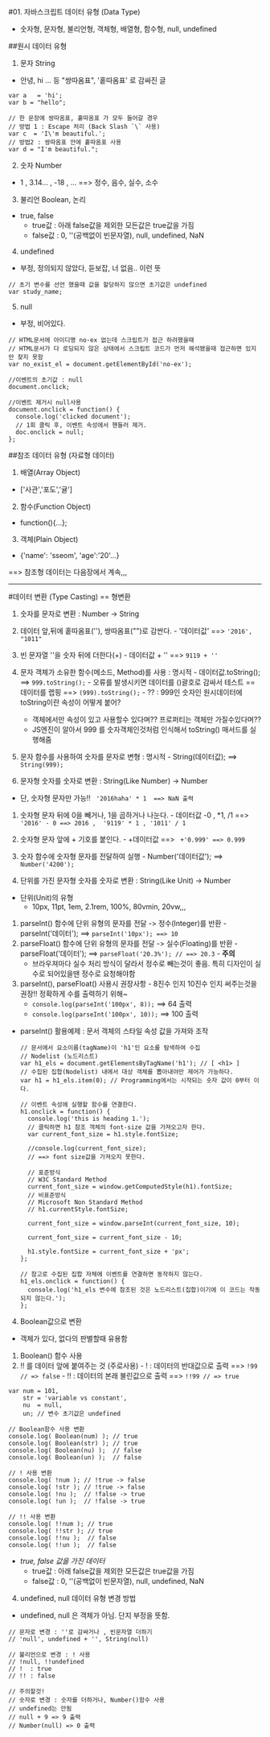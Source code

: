 #01. 자바스크립트 데이터 유형 (Data Type)
- 숫자형, 문자형, 불리언형, 객체형, 배열형, 함수형, null, undefined

##원시 데이터 유형
1. 문자 String
  - 안녕, hi ... 등  "쌍따옴표", '홑따옴표' 로 감싸진 글
  ```
  var a   = 'hi';
  var b = "hello";

  // 한 문장에 쌍따옴표, 홑따옴표 가 모두 들어갈 경우 
  // 방법 1 : Escape 처리 (Back Slash `\` 사용) 
  var c  = 'I\'m beautiful.'; 
  // 방법2 : 쌍따옴표 안에 홑따옴표 사용
  var d = "I'm beautiful.";
  ```

2. 숫자 Number
  - 1 , 3.14... , -18 , ...   ==> 정수, 음수, 실수, 소수

3. 불리언 Boolean, 논리 
  - true, false
    + true값 : 아래 false값을 제외한 모든값은 true값을 가짐
    + false값 : 0, ''(공백없이 빈문자열), null, undefined, NaN

4. undefined 
  - 부정, 정의되지 않았다, 듣보잡, 너 없음.. 이런 뜻
  ```
  // 초기 변수를 선언 했을때 값을 할당하지 않으면 초기값은 undefined
  var study_name;
  ```

5. null
  - 부정, 비어있다.
  ```
  // HTML문서에 아이디명 no-ex 없는데 스크립트가 접근 하려했을때
  // HTML문서가 다 로딩되지 않은 상태에서 스크립트 코드가 먼저 해석됐을때 접근하면 있지만 찾지 못함
  var no_exist_el = document.getElementById('no-ex');

  //이벤트의 초기값 : null
  document.onclick;

  //이벤트 제거시 null사용
  document.onclick = function() {
    console.log('clicked document');
    // 1회 클릭 후, 이벤트 속성에서 핸들러 제거.
    doc.onclick = null;
  };

  ```


##참조 데이터 유형 (자료형 데이터)
1. 배열(Array Object)
  - ['사관','포도','귤']

2. 함수(Function Object)
  - function(){...};

3. 객체(Plain Object)
  - {'name': 'sseom', 'age':'20'...}

==> 참조형 데이터는 다음장에서 계속,,,

---

#데이터 변환 (Type Casting) == 형변환
1. 숫자를 문자로 변환 : Number -> String
  1. 데이터 앞,뒤에 홑따옴표(''), 쌍따옴표("")로 감싼다.
    - '데이터값' ==> ` '2016', "1011" `
  2. 빈 문자열 ''을 숫자 뒤에 더한다(+)
    - 데이터값 + '' ==>  ` 9119 + '' `
  3. 문자 객체가 소유한 함수(메소드, Method)를 사용 : 명시적
    - 데이터값.toString();  ==>  `999.toString();`
    - 오류를 발생시키면 데이터를 ()괄호로 감싸서 테스트 == 데이터를 랩핑 ==> `(999).toString();`
    - ?? : 999인 숫자인 원시데이터에 toString이란 속성이 어떻게 붙어?
      + 객체에서만 속성이 있고 사용할수 있다며?? 프로퍼티는 객체만 가질수있다며?? 
      + JS엔진이 알아서 999 를 숫자객체인것처럼 인식해서 toString() 매서드를 실행해줌
  4. 문자 함수를 사용하여 숫자를 문자로 변형 : 명시적
    - String(데이터값);  ==>  `String(999);`

2. 문자형 숫자를 숫자로 변환 : String(Like Number) -> Number
  - 단, 숫자형 문자만 가능!! ` '2016haha' * 1  ==> NaN 출력`
  1. 숫자형 문자 뒤에 0을 빼거나, 1을 곱하거나 나눈다.
    - 데이터값 -0 , *1, /1 ==>  `'2016' - 0 ==> 2016 ,  '9119' * 1 , '1011' / 1 `
  2. 숫자형 문자 앞에 + 기호를 붙인다.
    - +데이터값 ==>  `  +'0.999' ==> 0.999 `
  3. 숫자 함수에 숫자형 문자를 전달하여 실행
    - Number('데이터값'); ==>  `Number('4200');`

3. 단위를 가진 문자형 숫자를 숫자로 변환 : String(Like Unit) -> Number
  - 단위(Unit)의 유형
    + 10px, 11pt, 1em, 2.1rem, 100%, 80vmin, 20vw,,,
  1. parseInt() 함수에 단위 유형의 문자를 전달 -> 정수(Integer)를 반환
    - parseInt('데이터'); ==> `parseInt('10px'); ==> 10`
  2. parseFloat() 함수에 단위 유형의 문자를 전달 -> 실수(Floating)를 반환
    - parseFloat('데이터'); ==>  `parseFloat('20.3%'); // ==> 20.3`
    - **주의** 
      + 브라우져마다 실수 처리 방식이 달라서 정수로 빼는것이 좋음. 특히 디자인이 실수로 되어있을땐 정수로 요청해야함
  3. parseInt(), parseFloat() 사용시 권장사항
    - 8진수 인지 10진수 인지 써주는것을 권장!! 정확하게 수를 출력하기 위해~
      + `console.log(parseInt('100px', 8));` ==> 64 출력
      + `console.log(parseInt('100px', 10));` ==> 100 출력
  
  - parseInt() 활용예제 : 문서 객체의 스타일 속성 값을 가져와 조작
    ```
    // 문서에서 요소이름(tagName)이 'h1'인 요소를 탐색하여 수집
    // Nodelist (노드리스트)
    var h1_els = document.getElementsByTagName('h1'); // [ <h1> ]
    // 수집된 집합(Nodelist) 내에서 대상 객체를 뽑아내야만 제어가 가능하다.
    var h1 = h1_els.item(0); // Programming에서는 시작되는 숫자 값이 0부터 이다.
    
    // 이벤트 속성에 실행할 함수를 연결한다.
    h1.onclick = function() {
      console.log('this is heading 1.');
      // 클릭하면 h1 참조 객체의 font-size 값을 가져오고자 한다.
      var current_font_size = h1.style.fontSize;

      //console.log(current_font_size);
      // ==> font size값을 가져오지 못한다.
      
      // 표준방식
      // W3C Standard Method
      current_font_size = window.getComputedStyle(h1).fontSize;
      // 비표준방식
      // Microsoft Non Standard Method 
      // h1.currentStyle.fontSize;

      current_font_size = window.parseInt(current_font_size, 10);

      current_font_size = current_font_size - 10;

      h1.style.fontSize = current_font_size + 'px';
    };

    // 참고로 수집된 집합 자체에 이벤트를 연결하면 동작하지 않는다.
    h1_els.onclick = function() {
      console.log('h1_els 변수에 참조된 것은 노드리스트(집합)이기에 이 코드는 작동되지 않는다.');
    };
    ```

4. Boolean값으로 변환
  - 객체가 있다, 없다의 판별할때 유용함 
  1. Boolean() 함수 사용
  2. !! 를 데이터 앞에 붙여주는 것 (주로사용)
    - !  : 데이터의 반대값으로 출력 ==> `!99 // => false`
    - !! : 데이터의 본래 불린값으로 출력 ==> `!!99 // => true`
  ```
  var num = 101,
      str = 'variable vs constant',
      nu  = null,
      un; // 변수 초기값은 undefined

  // Boolean함수 사용 변환
  console.log( Boolean(num) ); // true
  console.log( Boolean(str) ); // true
  console.log( Boolean(nu) );  // false
  console.log( Boolean(un) );  // false
  
  // ! 사용 변환
  console.log( !num ); // !true -> false
  console.log( !str ); // !true -> false
  console.log( !nu );  // !false -> true
  console.log( !un );  // !false -> true

  // !! 사용 변환
  console.log( !!num ); // true
  console.log( !!str ); // true
  console.log( !!nu );  // false
  console.log( !!un );  // false

  ```
  - *true, false 값을 가진 데이터*
    + true값 : 아래 false값을 제외한 모든값은 true값을 가짐
    + false값 : 0, ''(공백없이 빈문자열), null, undefined, NaN
4. undefined, null 데이터 유형 변경 방법
  - undefined, null 은 객체가 아님. 단지 부정을 뜻함.
  ```
  // 문자로 변경 : ''로 감싸거나 , 빈문자열 더하기
  // 'null', undefined + '', String(null)

  // 불리언으로 변경 : ! 사용
  // !null, !!undefined
  // !  : true
  // !! : false

  // 주의할것!
  // 숫자로 변경 : 숫자를 더하거나, Number()함수 사용 
  // undefined는 안됨
  // null + 9 => 9 출력
  // Number(null) => 0 출력
  ```
